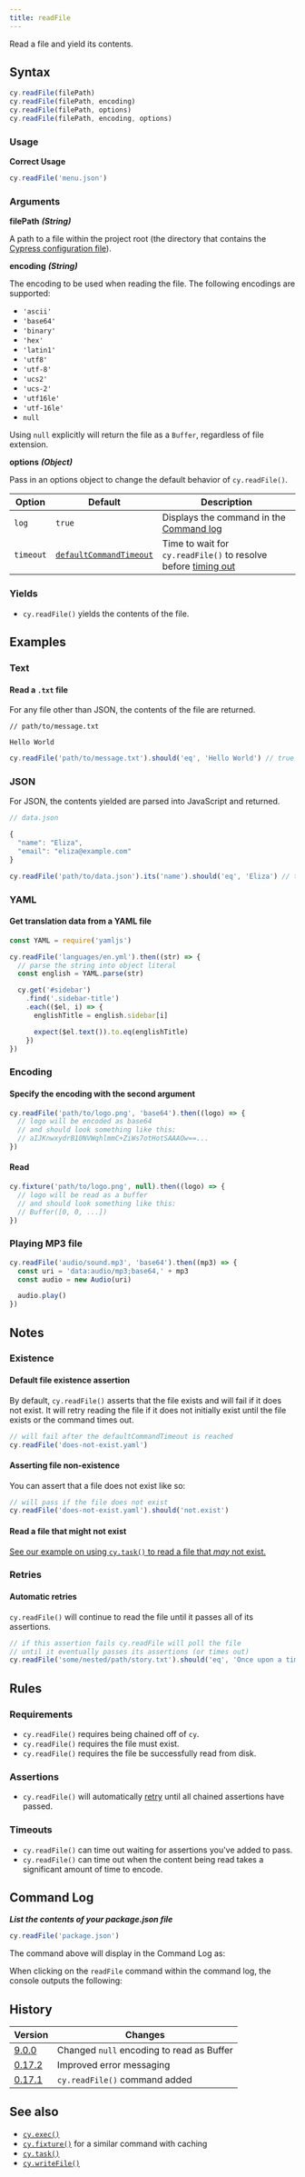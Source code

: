 ```yaml
---
title: readFile
---
```


Read a file and yield its contents.

## Syntax

```javascript
cy.readFile(filePath)
cy.readFile(filePath, encoding)
cy.readFile(filePath, options)
cy.readFile(filePath, encoding, options)
```

### Usage

**<Icon name="check-circle" color="green"></Icon> Correct Usage**

```javascript
cy.readFile('menu.json')
```

### Arguments

**<Icon name="angle-right"></Icon> filePath** **_(String)_**

A path to a file within the project root (the directory that contains the
[Cypress configuration file](/guides/references/configuration)).

**<Icon name="angle-right"></Icon> encoding** **_(String)_**

The encoding to be used when reading the file. The following encodings are
supported:

- `'ascii'`
- `'base64'`
- `'binary'`
- `'hex'`
- `'latin1'`
- `'utf8'`
- `'utf-8'`
- `'ucs2'`
- `'ucs-2'`
- `'utf16le'`
- `'utf-16le'`
- `null`

Using `null` explicitly will return the file as a `Buffer`, regardless of file
extension.

**<Icon name="angle-right"></Icon> options** **_(Object)_**

Pass in an options object to change the default behavior of `cy.readFile()`.

| Option    | Default                                                              | Description                                                                              |
| --------- | -------------------------------------------------------------------- | ---------------------------------------------------------------------------------------- |
| `log`     | `true`                                                               | Displays the command in the [Command log](/guides/core-concepts/cypress-app#Command-Log) |
| `timeout` | [`defaultCommandTimeout`](/guides/references/configuration#Timeouts) | Time to wait for `cy.readFile()` to resolve before [timing out](#Timeouts)               |

### Yields [<Icon name="question-circle"/>](/guides/core-concepts/introduction-to-cypress#Subject-Management)

- `cy.readFile()` yields the contents of the file.

## Examples

### Text

#### Read a `.txt` file

For any file other than JSON, the contents of the file are returned.

```text
// path/to/message.txt

Hello World
```

```javascript
cy.readFile('path/to/message.txt').should('eq', 'Hello World') // true
```

### JSON

For JSON, the contents yielded are parsed into JavaScript and returned.

```javascript
// data.json

{
  "name": "Eliza",
  "email": "eliza@example.com"
}
```

```javascript
cy.readFile('path/to/data.json').its('name').should('eq', 'Eliza') // true
```

### YAML

#### Get translation data from a YAML file

```javascript
const YAML = require('yamljs')

cy.readFile('languages/en.yml').then((str) => {
  // parse the string into object literal
  const english = YAML.parse(str)

  cy.get('#sidebar')
    .find('.sidebar-title')
    .each(($el, i) => {
      englishTitle = english.sidebar[i]

      expect($el.text()).to.eq(englishTitle)
    })
})
```

### Encoding

#### Specify the encoding with the second argument

```javascript
cy.readFile('path/to/logo.png', 'base64').then((logo) => {
  // logo will be encoded as base64
  // and should look something like this:
  // aIJKnwxydrB10NVWqhlmmC+ZiWs7otHotSAAAOw==...
})
```

#### Read

```javascript
cy.fixture('path/to/logo.png', null).then((logo) => {
  // logo will be read as a buffer
  // and should look something like this:
  // Buffer([0, 0, ...])
})
```

### Playing MP3 file

```javascript
cy.readFile('audio/sound.mp3', 'base64').then((mp3) => {
  const uri = 'data:audio/mp3;base64,' + mp3
  const audio = new Audio(uri)

  audio.play()
})
```

## Notes

### Existence

#### Default file existence assertion

By default, `cy.readFile()` asserts that the file exists and will fail if it
does not exist. It will retry reading the file if it does not initially exist
until the file exists or the command times out.

```javascript
// will fail after the defaultCommandTimeout is reached
cy.readFile('does-not-exist.yaml')
```

#### Asserting file non-existence

You can assert that a file does not exist like so:

```javascript
// will pass if the file does not exist
cy.readFile('does-not-exist.yaml').should('not.exist')
```

#### Read a file that might not exist

[See our example on using `cy.task()` to read a file that _may_ not exist.](/api/commands/task#Read-a-file-that-might-not-exist)

### Retries

#### Automatic retries

`cy.readFile()` will continue to read the file until it passes all of its
assertions.

```javascript
// if this assertion fails cy.readFile will poll the file
// until it eventually passes its assertions (or times out)
cy.readFile('some/nested/path/story.txt').should('eq', 'Once upon a time...')
```

## Rules

### Requirements [<Icon name="question-circle"/>](/guides/core-concepts/introduction-to-cypress#Chains-of-Commands)

- `cy.readFile()` requires being chained off of `cy`.
- `cy.readFile()` requires the file must exist.
- `cy.readFile()` requires the file be successfully read from disk.

### Assertions [<Icon name="question-circle"/>](/guides/core-concepts/introduction-to-cypress#Assertions)

- `cy.readFile()` will automatically
  [retry](/guides/core-concepts/retry-ability) until all chained assertions have
  passed.

### Timeouts [<Icon name="question-circle"/>](/guides/core-concepts/introduction-to-cypress#Timeouts)

- `cy.readFile()` can time out waiting for assertions you've added to pass.
- `cy.readFile()` can time out when the content being read takes a significant
  amount of time to encode.

## Command Log

**_List the contents of your package.json file_**

```javascript
cy.readFile('package.json')
```

The command above will display in the Command Log as:

<!-- Code to reproduce screenshot:
  in spec file:
  use cy.readFile('package.json') as shown in the example above
-->

<DocsImage src="/img/api/readfile/readfile-can-get-content-of-system-files-in-tests.png" alt="Command Log readFile" ></DocsImage>

When clicking on the `readFile` command within the command log, the console
outputs the following:

<DocsImage src="/img/api/readfile/console-log-shows-content-from-file-formatted-as-javascript.png" alt="Console Log readFile" ></DocsImage>

## History

| Version                                       | Changes                                   |
| --------------------------------------------- | ----------------------------------------- |
| [9.0.0](/guides/references/changelog#9-0-0)   | Changed `null` encoding to read as Buffer |
| [0.17.2](/guides/references/changelog#0-17-2) | Improved error messaging                  |
| [0.17.1](/guides/references/changelog#0-17-1) | `cy.readFile()` command added             |

## See also

- [`cy.exec()`](/api/commands/exec)
- [`cy.fixture()`](/api/commands/fixture) for a similar command with caching
- [`cy.task()`](/api/commands/task)
- [`cy.writeFile()`](/api/commands/writefile)
